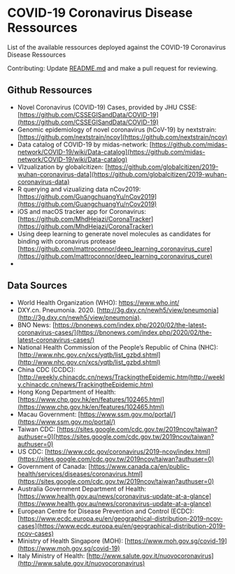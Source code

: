 # COVID-19 Coronavirus Disease Ressources

List of the available ressources deployed against the COVID-19 Coronavirus Disease Ressources

Contributing: Update [README.md](README.md) and make a pull request for reviewing.

## Github Ressources

- Novel Coronavirus (COVID-19) Cases, provided by JHU CSSE: [https://github.com/CSSEGISandData/COVID-19](https://github.com/CSSEGISandData/COVID-19)
- Genomic epidemiology of novel coronavirus (hCoV-19) by nextstrain: [https://github.com/nextstrain/ncov](https://github.com/nextstrain/ncov)
- Data catalog of COVID-19 by midas-network: [https://github.com/midas-network/COVID-19/wiki/Data-catalog](https://github.com/midas-network/COVID-19/wiki/Data-catalog)
- VIzualization by globalcitizen: [https://github.com/globalcitizen/2019-wuhan-coronavirus-data](https://github.com/globalcitizen/2019-wuhan-coronavirus-data)
- R querying and vizualizing data nCov2019: [https://github.com/GuangchuangYu/nCov2019](https://github.com/GuangchuangYu/nCov2019)
- iOS and macOS tracker app for Coronavirus: [https://github.com/MhdHejazi/CoronaTracker](https://github.com/MhdHejazi/CoronaTracker)
- Using deep learning to generate novel molecules as candidates for binding with coronavirus protease [https://github.com/mattroconnor/deep_learning_coronavirus_cure](https://github.com/mattroconnor/deep_learning_coronavirus_cure)
- 

## Data Sources

- World Health Organization (WHO): [https://www.who.int/ ](https://www.who.int/)
- DXY.cn. Pneumonia. 2020. [http://3g.dxy.cn/newh5/view/pneumonia](http://3g.dxy.cn/newh5/view/pneumonia).  
- BNO News: [https://bnonews.com/index.php/2020/02/the-latest-coronavirus-cases/](https://bnonews.com/index.php/2020/02/the-latest-coronavirus-cases/)  
- National Health Commission of the People’s Republic of China (NHC): 
 [http://www.nhc.gov.cn/xcs/yqtb/list_gzbd.shtml](http://www.nhc.gov.cn/xcs/yqtb/list_gzbd.shtml)
- China CDC (CCDC): [http://weekly.chinacdc.cn/news/TrackingtheEpidemic.htm(http://weekly.chinacdc.cn/news/TrackingtheEpidemic.htm)
- Hong Kong Department of Health: [https://www.chp.gov.hk/en/features/102465.html](https://www.chp.gov.hk/en/features/102465.html)
- Macau Government: [https://www.ssm.gov.mo/portal/](https://www.ssm.gov.mo/portal/)
- Taiwan CDC: [https://sites.google.com/cdc.gov.tw/2019ncov/taiwan?authuser=0](https://sites.google.com/cdc.gov.tw/2019ncov/taiwan?authuser=0) 
- US CDC: [https://www.cdc.gov/coronavirus/2019-ncov/index.html](https://sites.google.com/cdc.gov.tw/2019ncov/taiwan?authuser=0) 
- Government of Canada: [https://www.canada.ca/en/public-health/services/diseases/coronavirus.html](https://sites.google.com/cdc.gov.tw/2019ncov/taiwan?authuser=0) 
- Australia Government Department of Health: [https://www.health.gov.au/news/coronavirus-update-at-a-glance](https://www.health.gov.au/news/coronavirus-update-at-a-glance) 
- European Centre for Disease Prevention and Control (ECDC): [https://www.ecdc.europa.eu/en/geographical-distribution-2019-ncov-cases](https://www.ecdc.europa.eu/en/geographical-distribution-2019-ncov-cases) 
- Ministry of Health Singapore (MOH): [https://www.moh.gov.sg/covid-19](https://www.moh.gov.sg/covid-19)
- Italy Ministry of Health: [http://www.salute.gov.it/nuovocoronavirus](http://www.salute.gov.it/nuovocoronavirus)
